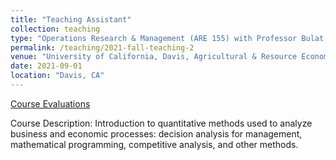 ```yaml
---
title: "Teaching Assistant"
collection: teaching
type: "Operations Research & Management (ARE 155) with Professor Bulat Gafarov"
permalink: /teaching/2021-fall-teaching-2
venue: "University of California, Davis, Agricultural & Resource Economics"
date: 2021-09-01
location: "Davis, CA"
---
```


[Course Evaluations](/files/ARE155_Eval.pdf)

Course Description: Introduction to quantitative methods used to analyze business and economic processes: decision analysis for management, mathematical programming, competitive analysis, and other methods.